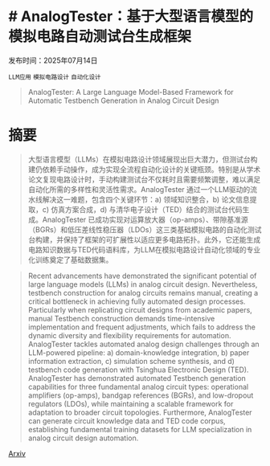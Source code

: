 # # AnalogTester：基于大型语言模型的模拟电路自动测试台生成框架

发布时间：2025年07月14日

`LLM应用` `模拟电路设计` `自动化设计`

> AnalogTester: A Large Language Model-Based Framework for Automatic Testbench Generation in Analog Circuit Design

# 摘要

> 大型语言模型（LLMs）在模拟电路设计领域展现出巨大潜力，但测试台构建仍依赖手动操作，成为实现全流程自动化设计的关键瓶颈。特别是从学术论文复现电路设计时，手动构建测试台不仅耗时且需要频繁调整，难以满足自动化所需的多样性和灵活性需求。AnalogTester 通过一个LLM驱动的流水线解决这一难题，包含四个关键环节：a) 领域知识整合，b) 论文信息提取，c) 仿真方案合成，d) 与清华电子设计（TED）结合的测试台代码生成。AnalogTester 已成功实现对运算放大器（op-amps）、带隙基准源（BGRs）和低压差线性稳压器（LDOs）这三类基础模拟电路的自动化测试台构建，并保持了框架的可扩展性以适应更多电路拓扑。此外，它还能生成电路知识数据与TED代码语料库，为LLM在模拟电路设计自动化领域的专业化训练奠定了基础数据集。

> Recent advancements have demonstrated the significant potential of large language models (LLMs) in analog circuit design. Nevertheless, testbench construction for analog circuits remains manual, creating a critical bottleneck in achieving fully automated design processes. Particularly when replicating circuit designs from academic papers, manual Testbench construction demands time-intensive implementation and frequent adjustments, which fails to address the dynamic diversity and flexibility requirements for automation. AnalogTester tackles automated analog design challenges through an LLM-powered pipeline: a) domain-knowledge integration, b) paper information extraction, c) simulation scheme synthesis, and d) testbench code generation with Tsinghua Electronic Design (TED). AnalogTester has demonstrated automated Testbench generation capabilities for three fundamental analog circuit types: operational amplifiers (op-amps), bandgap references (BGRs), and low-dropout regulators (LDOs), while maintaining a scalable framework for adaptation to broader circuit topologies. Furthermore, AnalogTester can generate circuit knowledge data and TED code corpus, establishing fundamental training datasets for LLM specialization in analog circuit design automation.

[Arxiv](https://arxiv.org/abs/2507.09965)